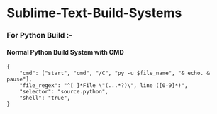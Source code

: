 # Sublime-Text-Build-Systems

### For Python Build :- 

#### Normal Python Build System with CMD
```shell
{
    "cmd": ["start", "cmd", "/C", "py -u $file_name", "& echo. & pause"],
    "file_regex": "^[ ]*File \"(...*?)\", line ([0-9]*)",
    "selector": "source.python",
    "shell": "true",
}
```
